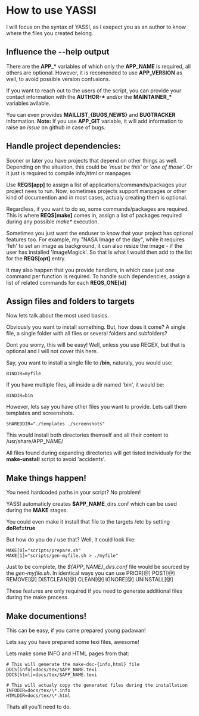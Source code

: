 How to use YASSI
================

I will focus on the syntax of YASSI,
as I exepect you as an author to know where the files you created belong.



Influence the \-\-help output
-----------------------------

There are the **APP_\*** variables of which only the **APP_NAME** is required,
all others are optional. However, it is recomended to use **APP_VERSION** as well,
to avoid possible version confusions.

If you want to reach out to the users of the script,
you can provide your contact information with the **AUTHOR-\***
and/or the **MAINTAINER_\*** variables avilable.

You can even provides **MAILLIST_{BUGS,NEWS}** and **BUGTRACKER** information.
**Note:** If you use **APP_GIT** variable,
it will add information to raise an _issue_ on github in case of bugs.



Handle project dependencies:
----------------------------

Sooner or later you have projects that depend on other things as well.
Depending on the situation, this could be _'must be this'_ or _'one of those'_.
Or it just is required to compile info,html or manpages

Use **REQS[app]** to assign a list of applications/commands/packages your project nees to run.
Now, sometimes projects support manpages or other kind of documention and
in most cases, actualy creating them is optional.

Regardless, if you want to do so, some commands/packages are required.
This is where **REQS[make]** comes in, assign a list of packages required
during any possible _make\*_ execution.

Sometimes you just want the enduser to know that your project has optional features too.
For example, my "NASA Image of the day", while it requires 'feh' to set an image as background,
it can also resize the image - if the user has installed 'ImageMagick'.
So that is what I would then add to the list for the **REQS[opt]** entry.

It may also happen that you provide handlers, in which case just one command per function is required.
To handle such dependencies, assign a list of related commands for each **REQS_ONE[id]**



Assign files and folders to targets
-----------------------------------

Now lets talk about the most used basics.

Obviously you want to install something. But, how does it come?
A single file, a single folder with all files or several folders and subfolders?

Dont you worry, this will be easy!
Well, unless you use REGEX, but that is optional and I will not cover this here.


Say, you want to install a single file to **/bin**, naturaly, you would use:

    BINDIR=myfile


If you have multiple files, all inside a dir named 'bin', it would be:

    BINDIR=bin


However, lets say you have other files you want to provide.
Lets call them templates and screenshots.

    SHAREDDIR="./templates ./screenshots"


This would install both directories themself and all their content to /usr/share/APP_NAME/

All files found during expanding directories will get listed individualy for the **make-unstall** script to avoid 'accidents'.



Make things happen!
-------------------

You need hardcoded paths in your script?
No problem!

YASSI automaticly creates **$APP_NAME**\_dirs.conf which can be used during the **MAKE** stages.

You could even make it install that file to the targets /etc by setting **doRef=true**

But how do you do / use that? Well, it could look like:

    MAKE[0]="scripts/prepare.sh"
    MAKE[1]="scripts/gen-myfile.sh > ./myfile"


Just to be complete, the _${APP_NAME}\_dirs.conf_ file would be sourced by the _gen-myfile.sh_.
In identical ways you can use PRIOR[@] POST[@] REMOVE[@] DISTCLEAN[@] CLEAN[@] IGNORE[@] UNINSTALL[@]

These features are only required if you need to generate additional files during the make process.



Make documentions!
------------------

This can be easy, if you came prepared young padawan!

Lets say you have prepared some texi files, awesome!

Lets make some INFO and HTML pages from that:

    # This will generate the make-doc-{info,html} file
    DOCS[info]=docs/tex/$APP_NAME.texi
    DOCS[html]=docs/tex/$APP_NAME.texi

    # This will actualy copy the generated files during the installation
    INFODIR=docs/tex/\*.info
    HTMLDIR=docs/tex/\*.html


Thats all you'll need to do.
